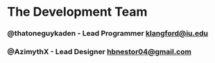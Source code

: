 # The Development Team
### @thatoneguykaden - Lead Programmer <klangford@iu.edu>
### @AzimythX - Lead Designer <hbnestor04@gmail.com>